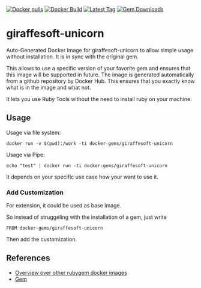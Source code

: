 [![Docker pulls](https://img.shields.io/docker/pulls/rubygem/giraffesoft-unicorn.svg)](https://hub.docker.com/r/rubygem/giraffesoft-unicorn/)
[![Docker Build](https://img.shields.io/docker/automated/rubygem/giraffesoft-unicorn.svg)](https://hub.docker.com/r/rubygem/giraffesoft-unicorn/)
[![Latest Tag](https://img.shields.io/github/tag/docker-rubygem/giraffesoft-unicorn.svg)](https://hub.docker.com/r/rubygem/giraffesoft-unicorn/)
[![Gem Downloads](https://img.shields.io/gem/dt/giraffesoft-unicorn.svg)](https://rubygems.org/gems/giraffesoft-unicorn/)
# giraffesoft-unicorn

Auto-Generated Docker image for giraffesoft-unicorn to allow simple usage without installation.
It is in sync with the original gem.

This allows to use a specific version of your favorite gem and ensures that this image will be supported in future.
The image is generated automatically from a github repository by Docker Hub.
This ensures that you exactly know what is in the image and what not.

It lets you use Ruby Tools without the need to install ruby on your machine.

## Usage

Usage via file system:

`docker run -v $(pwd):/work -ti docker-gems/giraffesoft-unicorn`

Usage via Pipe:

`echo "test" | docker run -ti docker-gems/giraffesoft-unicorn`

It depends on your specific use case how your want to use it.

### Add Customization

For extension, it could be used as base image.

So instead of struggeling with the installation of a gem, just write

`FROM docker-gems/giraffesoft-unicorn`

Then add the customization.

## References

 - [Overview over other rubygem docker images](https://github.com/thinkbot/docker-rubygem)
 - [Gem](https://rubygems.org/gems/giraffesoft-unicorn/)
